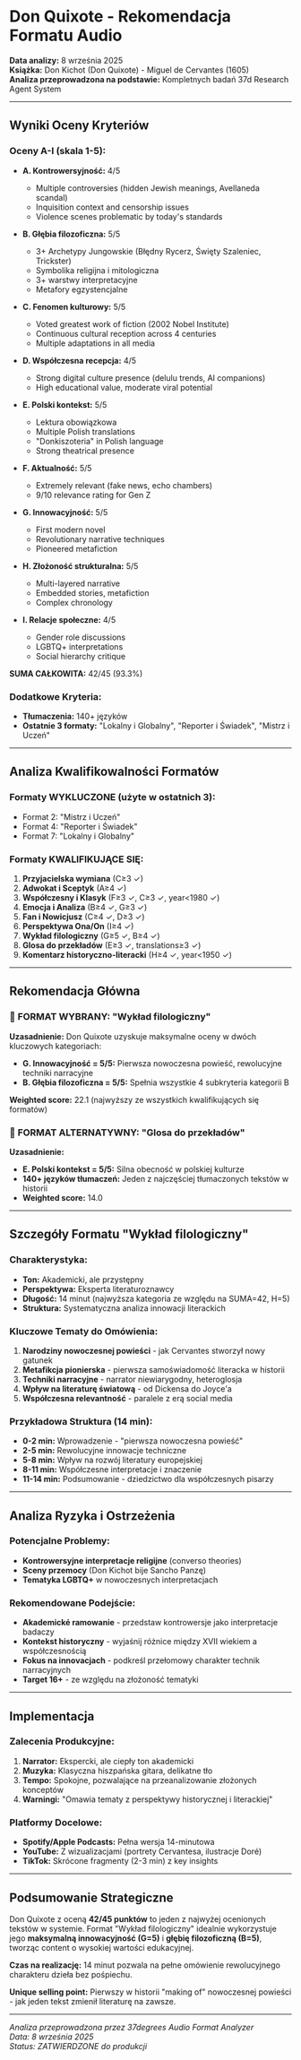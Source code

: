 # Don Quixote - Rekomendacja Formatu Audio

**Data analizy:** 8 września 2025  
**Książka:** Don Kichot (Don Quixote) - Miguel de Cervantes (1605)  
**Analiza przeprowadzona na podstawie:** Kompletnych badań 37d Research Agent System

---

## Wyniki Oceny Kryteriów

### Oceny A-I (skala 1-5):
- **A. Kontrowersyjność:** 4/5
  - Multiple controversies (hidden Jewish meanings, Avellaneda scandal)
  - Inquisition context and censorship issues
  - Violence scenes problematic by today's standards

- **B. Głębia filozoficzna:** 5/5
  - 3+ Archetypy Jungowskie (Błędny Rycerz, Święty Szaleniec, Trickster)
  - Symbolika religijna i mitologiczna
  - 3+ warstwy interpretacyjne
  - Metafory egzystencjalne

- **C. Fenomen kulturowy:** 5/5
  - Voted greatest work of fiction (2002 Nobel Institute)
  - Continuous cultural reception across 4 centuries
  - Multiple adaptations in all media

- **D. Współczesna recepcja:** 4/5
  - Strong digital culture presence (delulu trends, AI companions)
  - High educational value, moderate viral potential

- **E. Polski kontekst:** 5/5
  - Lektura obowiązkowa
  - Multiple Polish translations
  - "Donkiszoteria" in Polish language
  - Strong theatrical presence

- **F. Aktualność:** 5/5
  - Extremely relevant (fake news, echo chambers)
  - 9/10 relevance rating for Gen Z

- **G. Innowacyjność:** 5/5
  - First modern novel
  - Revolutionary narrative techniques
  - Pioneered metafiction

- **H. Złożoność strukturalna:** 5/5
  - Multi-layered narrative
  - Embedded stories, metafiction
  - Complex chronology

- **I. Relacje społeczne:** 4/5
  - Gender role discussions
  - LGBTQ+ interpretations
  - Social hierarchy critique

**SUMA CAŁKOWITA:** 42/45 (93.3%)

### Dodatkowe Kryteria:
- **Tłumaczenia:** 140+ języków
- **Ostatnie 3 formaty:** "Lokalny i Globalny", "Reporter i Świadek", "Mistrz i Uczeń"

---

## Analiza Kwalifikowalności Formatów

### Formaty WYKLUCZONE (użyte w ostatnich 3):
- Format 2: "Mistrz i Uczeń"
- Format 4: "Reporter i Świadek" 
- Format 7: "Lokalny i Globalny"

### Formaty KWALIFIKUJĄCE SIĘ:
1. **Przyjacielska wymiana** (C≥3 ✓)
2. **Adwokat i Sceptyk** (A≥4 ✓)
3. **Współczesny i Klasyk** (F≥3 ✓, C≥3 ✓, year<1980 ✓)
4. **Emocja i Analiza** (B≥4 ✓, G≥3 ✓)
5. **Fan i Nowicjusz** (C≥4 ✓, D≥3 ✓)
6. **Perspektywa Ona/On** (I≥4 ✓)
7. **Wykład filologiczny** (G≥5 ✓, B≥4 ✓)
8. **Glosa do przekładów** (E≥3 ✓, translations≥3 ✓)
9. **Komentarz historyczno-literacki** (H≥4 ✓, year<1950 ✓)

---

## Rekomendacja Główna

### 🎯 **FORMAT WYBRANY: "Wykład filologiczny"**

**Uzasadnienie:**
Don Quixote uzyskuje maksymalne oceny w dwóch kluczowych kategoriach:
- **G. Innowacyjność = 5/5:** Pierwsza nowoczesna powieść, rewolucyjne techniki narracyjne
- **B. Głębia filozoficzna = 5/5:** Spełnia wszystkie 4 subkryteria kategorii B

**Weighted score:** 22.1 (najwyższy ze wszystkich kwalifikujących się formatów)

### 🎯 **FORMAT ALTERNATYWNY: "Glosa do przekładów"**

**Uzasadnienie:**
- **E. Polski kontekst = 5/5:** Silna obecność w polskiej kulturze
- **140+ języków tłumaczeń:** Jeden z najczęściej tłumaczonych tekstów w historii
- **Weighted score:** 14.0

---

## Szczegóły Formatu "Wykład filologiczny"

### Charakterystyka:
- **Ton:** Akademicki, ale przystępny
- **Perspektywa:** Eksperta literaturoznawcy
- **Długość:** 14 minut (najwyższa kategoria ze względu na SUMA=42, H=5)
- **Struktura:** Systematyczna analiza innowacji literackich

### Kluczowe Tematy do Omówienia:
1. **Narodziny nowoczesnej powieści** - jak Cervantes stworzył nowy gatunek
2. **Metafikcja pionierska** - pierwsza samoświadomość literacka w historii
3. **Techniki narracyjne** - narrator niewiarygodny, heteroglosja
4. **Wpływ na literaturę światową** - od Dickensa do Joyce'a
5. **Współczesna relevantność** - paralele z erą social media

### Przykładowa Struktura (14 min):
- **0-2 min:** Wprowadzenie - "pierwsza nowoczesna powieść"
- **2-5 min:** Rewolucyjne innowacje techniczne
- **5-8 min:** Wpływ na rozwój literatury europejskiej
- **8-11 min:** Współczesne interpretacje i znaczenie
- **11-14 min:** Podsumowanie - dziedzictwo dla współczesnych pisarzy

---

## Analiza Ryzyka i Ostrzeżenia

### Potencjalne Problemy:
- **Kontrowersyjne interpretacje religijne** (converso theories)
- **Sceny przemocy** (Don Kichot bije Sancho Panzę)
- **Tematyka LGBTQ+** w nowoczesnych interpretacjach

### Rekomendowane Podejście:
- **Akademické ramowanie** - przedstaw kontrowersje jako interpretacje badaczy
- **Kontekst historyczny** - wyjaśnij różnice między XVII wiekiem a współczesnością
- **Fokus na innovacjach** - podkreśl przełomowy charakter technik narracyjnych
- **Target 16+** - ze względu na złożoność tematyki

---

## Implementacja

### Zalecenia Produkcyjne:
1. **Narrator:** Ekspercki, ale ciepły ton akademicki
2. **Muzyka:** Klasyczna hiszpańska gitara, delikatne tło
3. **Tempo:** Spokojne, pozwalające na przeanalizowanie złożonych konceptów
4. **Warningi:** "Omawia tematy z perspektywy historycznej i literackiej"

### Platformy Docelowe:
- **Spotify/Apple Podcasts:** Pełna wersja 14-minutowa
- **YouTube:** Z wizualizacjami (portrety Cervantesa, ilustracje Doré)
- **TikTok:** Skrócone fragmenty (2-3 min) z key insights

---

## Podsumowanie Strategiczne

Don Quixote z oceną **42/45 punktów** to jeden z najwyżej ocenionych tekstów w systemie. Format "Wykład filologiczny" idealnie wykorzystuje jego **maksymalną innowacyjność (G=5)** i **głębię filozoficzną (B=5)**, tworząc content o wysokiej wartości edukacyjnej.

**Czas na realizację:** 14 minut pozwala na pełne omówienie rewolucyjnego charakteru dzieła bez pośpiechu.

**Unique selling point:** Pierwszy w historii "making of" nowoczesnej powieści - jak jeden tekst zmienił literaturę na zawsze.

---

*Analiza przeprowadzona przez 37degrees Audio Format Analyzer*  
*Data: 8 września 2025*  
*Status: ZATWIERDZONE do produkcji*
